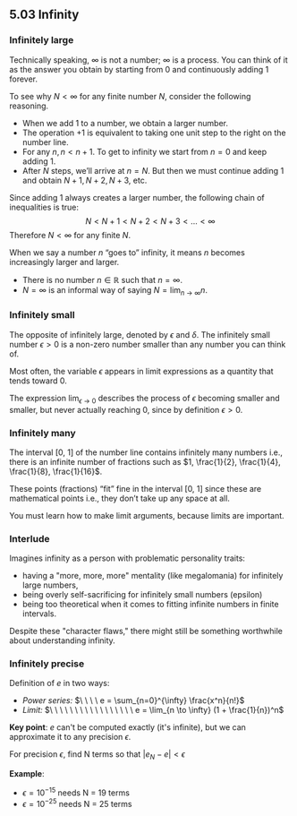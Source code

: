 ## 5.03 Infinity
### Infinitely large
Technically speaking, $\infty$ is not a number; $\infty$ is a process. You can think of it as the answer you obtain by starting from 0 and continuously adding 1 forever.

To see why $N < \infty$ for any finite number $N$, consider the following reasoning.
- When we add 1 to a number, we obtain a larger number.
- The operation $+1$ is equivalent to taking one unit step to the right on the number line.
- For any $n, n < n+1$. To get to infinity we start from $n = 0$ and keep adding $1$.
- After $N$ steps, we’ll arrive at $n = N$. But then we must continue adding $1$ and obtain $N + 1, N + 2, N + 3,$ etc.

Since adding 1 always creates a larger number, the following chain of inequalities is true: $$N < N + 1 < N + 2 < N + 3 < \dots < \infty $$
Therefore $N < \infty$ for any finite $N$.

When we say a number $n$ “goes to” infinity, it means $n$ becomes increasingly larger and larger. 
- There is no number $n \in \mathbb{R}$ such that $n = \infty$.
- $N = \infty$ is an informal way of saying $N = \lim_{n\ \to\ \infty}n$.
### Infinitely small
The opposite of infinitely large, denoted by $\epsilon$ and $\delta$. The infinitely small number $\epsilon > 0$ is a non-zero number smaller than any number you can think of.

Most often, the variable $\epsilon$ appears in limit expressions as a quantity that tends toward 0.

The expression $\lim_{\epsilon\ \to\ 0}$ describes the process of $\epsilon$ becoming smaller and smaller, but never actually reaching 0, since by definition $\epsilon > 0$.

### Infinitely many
The interval \[0, 1\] of the number line contains infinitely many numbers i.e., there is an infinite number of fractions such as $1, \frac{1}{2}, \frac{1}{4}, \frac{1}{8}, \frac{1}{16}$.

These points (fractions) “fit” fine in the interval \[0, 1\] since these are mathematical points i.e., they don’t take up any space at all.

You must learn how to make limit arguments, because limits are important.
### Interlude
Imagines infinity as a person with problematic personality traits: 
- having a "more, more, more" mentality (like megalomania) for infinitely large numbers, 
- being overly self-sacrificing for infinitely small numbers (epsilon) 
- being too theoretical when it comes to fitting infinite numbers in finite intervals. 

Despite these "character flaws," there might still be something worthwhile about understanding infinity.
### Infinitely precise
Definition of $e$ in two ways:
- _Power series:_ $\ \ \ \ e = \sum_{n=0}^{\infty} \frac{x^n}{n!}$
- _Limit:_ $\ \ \ \ \ \ \ \ \ \ \ \ \ \ \ \ \ e = \lim_{n \to \infty} (1 + \frac{1}{n})^n$

**Key point**: $e$ can't be computed exactly (it's infinite), but we can approximate it to any precision $\epsilon$.

For precision $\epsilon$, find N terms so that $|e_N - e| < \epsilon$ 

**Example**:
- $\epsilon = 10^{-15}$ needs N = 19 terms
- $\epsilon = 10^{-25}$ needs N = 25 terms